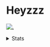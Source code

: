 # Heyzzz  

[![.](https://skillicons.dev/icons?i=js,java)](https://skillicons.dev)  

<details>
<summary>Stats</summary
<!--START_SECTION:waka-->

```txt
Rust         23 hrs 33 mins  ███████████████▓░░░░░░░░░   62.71 %
JavaScript   8 hrs 5 mins    █████▒░░░░░░░░░░░░░░░░░░░   21.53 %
C++          1 hr 48 mins    █▒░░░░░░░░░░░░░░░░░░░░░░░   04.82 %
CSS          1 hr 30 mins    █░░░░░░░░░░░░░░░░░░░░░░░░   04.01 %
JSON         1 hr 28 mins    █░░░░░░░░░░░░░░░░░░░░░░░░   03.90 %
```

<!--END_SECTION:waka-->
</details>
